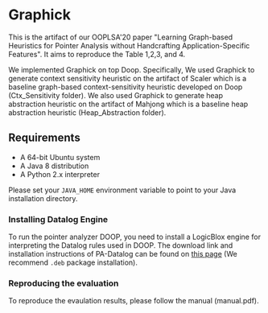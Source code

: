 # Graphick

This is the artifact of our OOPLSA'20 paper "Learning Graph-based Heuristics for Pointer Analysis without Handcrafting Application-Specific Features". It aims to reproduce the Table 1,2,3, and 4.


We implemented Graphick on top Doop. Specifically, We used Graphick to generate context sensitivity heuristic on the artifact of Scaler which is a baseline graph-based context-sensitivity heuristic developed on Doop (Ctx_Sensitivity folder). We also used Graphick to generate heap abstraction heuristic on the artifact of Mahjong which is a baseline heap abstraction heuristic (Heap_Abstraction folder).


## Requirements

- A 64-bit Ubuntu system
- A Java 8 distribution
- A Python 2.x interpreter

Please set your `JAVA_HOME` environment variable to point to your Java installation directory.


### Installing Datalog Engine

To run the pointer analyzer DOOP, you need to install a LogicBlox engine for interpreting the Datalog rules used in DOOP. The download link and installation instructions of PA-Datalog can be found on [this page](http://snf-705535.vm.okeanos.grnet.gr/agreement.html) (We recommend `.deb` package installation).



### Reproducing the evaluation

To reproduce the evaulation results, please follow the manual (manual.pdf).

